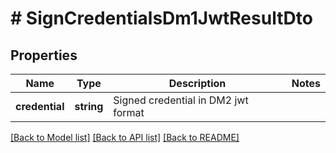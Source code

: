 # # SignCredentialsDm1JwtResultDto

## Properties

Name | Type | Description | Notes
------------ | ------------- | ------------- | -------------
**credential** | **string** | Signed credential in DM2 jwt format |

[[Back to Model list]](../../README.md#models) [[Back to API list]](../../README.md#endpoints) [[Back to README]](../../README.md)
